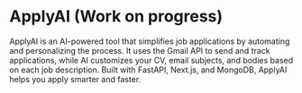 # ApplyAI (Work on progress)
ApplyAI is an AI-powered tool that simplifies job applications by automating and personalizing the process. It uses the Gmail API to send and track applications, while AI customizes your CV, email subjects, and bodies based on each job description. Built with FastAPI, Next.js, and MongoDB, ApplyAI helps you apply smarter and faster. 
